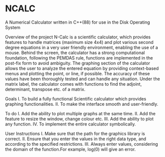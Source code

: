 # NCALC
A Numerical Calculator written in C++(88) for use in the Disk Operating System

Overview of the project
N-Calc is a scientific calculator, which provides features to handle matrices (maximum
size 4x4) and plot various second degree equations in a very user friendly environment,
enabling the use of a mouse. Behind the screen, the calculator has a strong
computational foundation, following the PEMDAS rule, functions are implemented in the
post-fix form to avoid ambiguity. The graphing section of the calculator allows the user
to analyze the entered equation by providing context-based menus and plotting the
point, or line, if possible. The accuracy of these values have been thoroughly tested and
can handle any situation. Under the matrix label, the calculator comes with functions to
find the adjoint, determinant, transpose etc. of a matrix.

Goals
I. To build a fully functional Scientific calculator which provides graphing
functionalities.
II. To make the interface smooth and user-friendly.

To do
I. Add the ability to plot multiple graphs at the same time.
II. Add the feature to resize the window, change colour etc.
III. Add the ability to plot any function.
IV. To implement the entire calculator symbolically.

User Instructions
I. Make sure that the path for the graphics library is correct.
II. Ensure that you enter the values in the right data type, and according to the
specified restrictions.
III. Always enter values, considering the domain of the function.For example, log(0)
will give an error.
